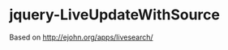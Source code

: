 jquery-LiveUpdateWithSource
===========================

Based on http://ejohn.org/apps/livesearch/ 